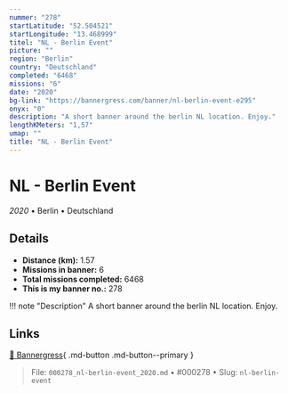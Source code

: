 ```yaml
---
nummer: "278"
startLatitude: "52.504521"
startLongitude: "13.468999"
titel: "NL - Berlin Event"
picture: ""
region: "Berlin"
country: "Deutschland"
completed: "6468"
missions: "6"
date: "2020"
bg-link: "https://bannergress.com/banner/nl-berlin-event-e295"
onyx: "0"
description: "A short banner around the berlin NL location. Enjoy."
lengthKMeters: "1,57"
umap: ""
title: "NL - Berlin Event"
---
```

# NL - Berlin Event

*2020* • Berlin • Deutschland



## Details
- **Distance (km):** 1.57
- **Missions in banner:** 6
- **Total missions completed:** 6468
- **This is my banner no.:** 278


!!! note "Description"
    A short banner around the berlin NL location. Enjoy.



## Links
[🔗 Bannergress](https://bannergress.com/banner/nl-berlin-event-e295){ .md-button .md-button--primary }



> File: `000278_nl-berlin-event_2020.md` • #000278 • Slug: `nl-berlin-event`
